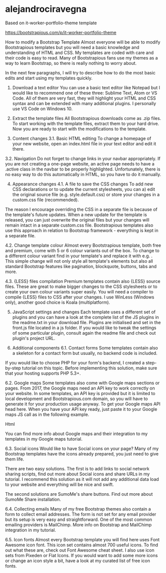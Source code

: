 # alejandrociravegna
Based on it-worker-portfolio-theme template

https://bootstrapious.com/p/it-worker-portfolio-theme

How to modify a Bootstrap Template
Almost everyone will be able to modify Bootstrapious templates but you will need a basic knowledge and understanding of HTML and CSS. My templates are coded with care and their code is easy to read. Many of Bootstrapious fans use my themes as a way to learn Bootstrap, so there is really nothing to worry about.

In the next few paragraphs, I will try to describe how to do the most basic edits and start using my templates quickly.

1. Download a text editor
You can use a basic text editor like Notepad but I would like to recommend one of these three: Sublime Text, Atom or VS Code. All of them are very fast, they will highlight your HTML and CSS syntax and can be extended with many additional plugins. I personally use VS Code on Windows 10.

2. Extract the template files
All Bootstrapious downloads come as .zip files. To start working with the template files, extract them to your hard drive. Now you are ready to start with the modifications to the template.

3. Content changes
3.1. Basic HTML editing
To change a homepage of your new website, open an index.html file in your text editor and edit it there. 

3.2. Navigation
Do not forget to change links in your navbar appropriately. If you are not creating a one-page website, an active page needs to have a .active class in the navbar to be properly highlighted. Unfortunately, there is no easy way to do this automatically in HTML, so you have to do it manually. 

4. Appearance changes
4.1. A file to save the CSS changes
To add new CSS declarations or to update the current stylesheets, you can a) edit the original source file (e.g. style.default.css) or store your changes in a custom.css file (recommended).

The reason I encourage overriding the CSS in a separate file is because of the template's future updates. When a new update for the template is released, you can just overwrite the original files but your changes will remain intact in a separate custom.css file. Bootstrapious templates also use this approach in relation to Bootstrap framework - everything is kept in a separate file.

4.2. Change template colour
Almost every Bootstrapious template, both free and premium, come with 5 or 6 colour variants out of the box. To change to a different colour variant find <link href="css/style.default.css"> in your template's <head> and replace it with e.g. <link href="css/style.green.css">. This simple change will not only style all template's elements but also all standard Bootstrap features like pagination, blockquote, buttons, tabs and more.  

4.3. {LESS} files compilation
Premium templates contain also {LESS} source files. These are great to make bigger changes to the CSS stylesheets or to create your own colour variants super easily. You will need a compiler to compile {LESS} files to CSS after your changes. I use WinLess (Windows only), another good choice is Koala (multiplatform).

5. JavaScript settings and changes
Each template uses a different set of plugins and you can have a look at the complete list of the JS plugins in the readme.txt in your download file. Plugins are initialised and set in the front.js file located in a js folder. If you would like to tweak the settings of some particular plugin, consult again the readme file and check out plugin's project URL.

6. Additional components
6.1. Contact forms
Some templates contain also a skeleton for a contact form but usually, no backend code is included.

If you would like to choose PHP for your form's backend, I created a step-by-step tutorial on this topic. Before implementing this solution, make sure that your hosting supports PHP 5.3+.

6.2. Google maps
Some templates also come with Google maps sections or pages. From 2017, the Google maps need an API key to work correctly on your website. In some templates, an API key is provided but it is limited to local development and Bootstrapious.com domain, so you will have to generate it for your production usage anyway. To get your Google maps API head here. When you have your API key ready, just paste it to your Google maps JS call as in the following example. 

Html
<script src="https://maps.googleapis.com/maps/api/js?key=AIzaSyBu5nZKbeK-WHQ70oqOWo-_4VmwOwKP9YQ"></script>
You can find more info about Google maps and their integration to my templates in my Google maps tutorial.

6.3. Social icons
Would like to have Social icons on your page? Many of my Bootstrap templates have the icons already prepared, you just need to give them life.

There are two easy solutions. The first is to add links to social network sharing scripts, find out more about Social icons and share URLs in my tutorial. I recommend this solution as it will not add any additional data load to your website and everything will be nice and swift.

The second solutions are SumoMe's share buttons. Find out more about SumoMe Share installation.

6.4. Collecting emails
Many of my free Bootstrap themes also contain a form to collect email addresses. The form is not set for any email provider but its setup is very easy and straightforward. One of the most common emailing providers is MailChimp. More info on Bootstrap and MailChimp integration in my tutorial. 

6.5. Icon fonts
Almost every Bootstrap template you will find here uses Font Awesome icon font. This icon set contains almost 700 useful icons. To find out what these are, check out Font Awesome cheat sheet. I also use icon sets from Pixeden or Flat Icons. If you would want to add some more icons or change an icon style a bit, have a look at my curated list of free icon fonts.